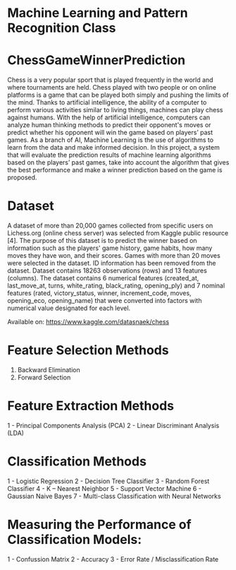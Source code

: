 # Machine Learning and Pattern Recognition Class
# ChessGameWinnerPrediction

Chess is a very popular sport that is played frequently in the world and where tournaments are held. Chess
played with two people or on online platforms is a game that can be played both simply and pushing the limits
of the mind. Thanks to artificial intelligence, the ability of a computer to perform various activities similar to
living things, machines can play chess against humans. With the help of artificial intelligence, computers can
analyze human thinking methods to predict their opponent's moves or predict whether his opponent will win
the game based on players’ past games. As a branch of AI, Machine Learning is the use of algorithms to learn
from the data and make informed decision. In this project, a system that will evaluate the prediction results of
machine learning algorithms based on the players’ past games, take into account the algorithm that gives the
best performance and make a winner prediction based on the game is proposed.

# Dataset 
A dataset of more than 20,000 games collected from specific users on Lichess.org (online chess server) was
selected from Kaggle public resource [4]. The purpose of this dataset is to predict the winner based on
information such as the players' game history, game habits, how many moves they have won, and their scores.
Games with more than 20 moves were selected in the dataset. ID information has been removed from the dataset.
Dataset contains 18263 observations (rows) and 13 features (columns). The dataset contains 6 numerical 
features (created_at, last_move_at, turns, white_rating, black_rating, opening_ply) and 7 nominal features
(rated, victory_status, winner, increment_code, moves, opening_eco, opening_name) that were converted into
factors with numerical value designated for each level.

Available on: https://www.kaggle.com/datasnaek/chess

# Feature Selection Methods
1) Backward Elimination
2) Forward Selection

# Feature Extraction Methods
1 - Principal Components Analysis (PCA)
2 - Linear Discriminant Analysis (LDA)

# Classification Methods
1 - Logistic Regression
2 -  Decision Tree Classifier
3 - Random Forest Classifier
4 - K – Nearest Neighbor
5 -  Support Vector Machine
6 - Gaussian Naive Bayes
7 - Multi-class Classification with Neural Networks

# Measuring the Performance of Classification Models:
1 - Confussion Matrix
2 - Accuracy
3 - Error Rate / Misclassification Rate
